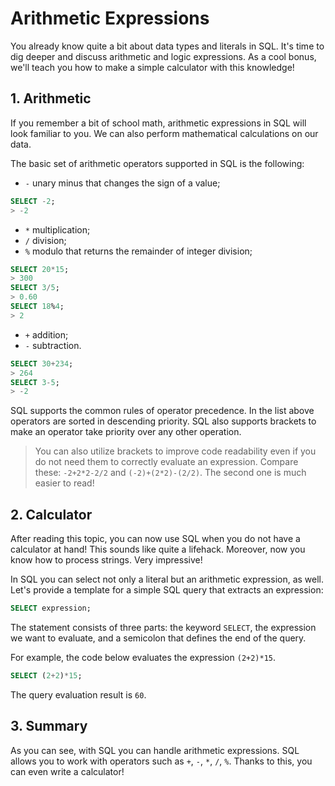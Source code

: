 # Arithmetic Expressions

You already know quite a bit about data types and literals in SQL. It's time to dig deeper and discuss arithmetic and logic expressions. As a cool bonus, we'll teach you how to make a simple calculator with this knowledge!

## 1. Arithmetic

If you remember a bit of school math, arithmetic expressions in SQL will look familiar to you. We can also perform mathematical calculations on our data.

The basic set of arithmetic operators supported in SQL is the following:

- `-` unary minus that changes the sign of a value;
```sql
SELECT -2;
> -2
```
- `*` multiplication;
- `/` division;
- `%` modulo that returns the remainder of integer division;
```sql
SELECT 20*15;
> 300
SELECT 3/5;
> 0.60
SELECT 18%4;
> 2
```
- `+` addition;
- `-` subtraction.
```sql
SELECT 30+234;
> 264
SELECT 3-5;
> -2
```

SQL supports the common rules of operator precedence. In the list above operators are sorted in descending priority. SQL also supports brackets to make an operator take priority over any other operation.

> You can also utilize brackets to improve code readability even if you do not need them to correctly evaluate an expression. Compare these: `-2+2*2-2/2` and `(-2)+(2*2)-(2/2)`. The second one is much easier to read!

## 2. Calculator

After reading this topic, you can now use SQL when you do not have a calculator at hand! This sounds like quite a lifehack. Moreover, now you know how to process strings. Very impressive!

In SQL you can select not only a literal but an arithmetic expression, as well. Let's provide a template for a simple SQL query that extracts an expression:
```sql
SELECT expression;
```

The statement consists of three parts: the keyword `SELECT`, the expression we want to evaluate, and a semicolon that defines the end of the query.

For example, the code below evaluates the expression `(2+2)*15`.
```sql
SELECT (2+2)*15;
```
The query evaluation result is `60`.

## 3. Summary

As you can see, with SQL you can handle arithmetic expressions. SQL allows you to work with operators such as `+`, `-`, `*`, `/`, `%`. Thanks to this, you can even write a calculator! 
